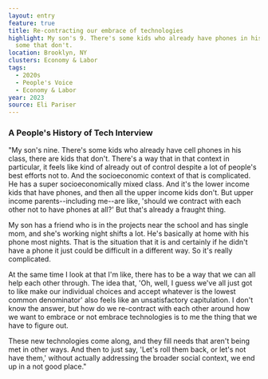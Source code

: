 ```yaml
---
layout: entry
feature: true
title: Re-contracting our embrace of technologies
highlight: My son's 9. There's some kids who already have phones in his class,
  some that don't.
location: Brooklyn, NY
clusters: Economy & Labor
tags:
  - 2020s
  - People's Voice
  - Economy & Labor
year: 2023
source: Eli Pariser
---
```

### A People's History of Tech Interview

"My son's nine. There's some kids who already have cell phones in his class, there are kids that don't. There's a way that in that context in particular, it feels like kind of already out of control despite a lot of people's best efforts not to. And the socioeconomic context of that is complicated. He has a super socioeconomically mixed class. And it's the lower income kids that have phones, and then all the upper income kids don't. But upper income parents--including me--are like, 'should we  contract with each other not to have phones at all?' But that's already a fraught thing.

My son has a friend who is in the projects near the school and has single mom, and she's working night shifts a lot. He's basically at home with his phone most nights. That is the situation that it is and certainly if he didn't have a phone it just could be difficult in a different way. So it's really complicated. 

At the same time I look at that I'm like, there has to be a way that we can all help each other through. The idea that, 'Oh, well, I guess we've all just got to like make our individual choices and accept whatever is the lowest common denominator' also feels like an unsatisfactory capitulation. I don't know the answer, but how do we re-contract with each other around how we want to embrace or not embrace technologies is to me the thing that we have to figure out.

These new technologies come along, and they fill needs that aren't being met in other ways. And then to just say, 'Let's roll them back, or let's not have them,' without actually addressing the broader social context, we end up in a not good place."
